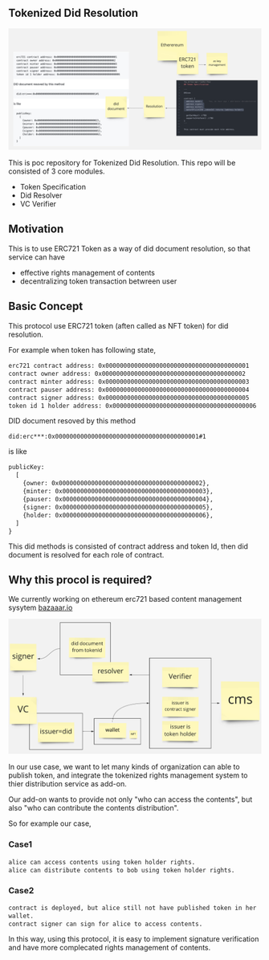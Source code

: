 ## Tokenized Did Resolution

![](./uml/SYSTEM_OVERVIEW.png)

This is poc repository for Tokenized Did Resolution. This repo will be consisted of 3 core modules.

- Token Specification
- Did Resolver
- VC Verifier

## Motivation

This is to use ERC721 Token as a way of did document resolution, so that service can have

- effective rights management of contents
- decentralizing token transaction betwreen user

## Basic Concept

This protocol use ERC721 token (aften called as NFT token) for did resolution.

For example when token has following state,

```
erc721 contract address: 0x0000000000000000000000000000000000000001
contract owner address: 0x0000000000000000000000000000000000000002
contract minter address: 0x0000000000000000000000000000000000000003
contract pauser address: 0x0000000000000000000000000000000000000004
contract signer address: 0x0000000000000000000000000000000000000005
token id 1 holder address: 0x0000000000000000000000000000000000000006
```

DID document resoved by this method

```
did:erc***:0x0000000000000000000000000000000000000001#1
```

is like

```
publicKey:
  [
    {owner: 0x0000000000000000000000000000000000000002},
    {minter: 0x0000000000000000000000000000000000000003},
    {pauser: 0x0000000000000000000000000000000000000004},
    {signer: 0x0000000000000000000000000000000000000005},
    {holder: 0x0000000000000000000000000000000000000006},
  ]
}
```

This did methods is consisted of contract address and token Id, then did document is resolved for each role of contract.

## Why this procol is required?

We currently working on ethereum erc721 based content management sysytem [bazaaar.io](https://github.com/block-base/bazaaar.io/)

![](./uml/USECASE.png)

In our use case, we want to let many kinds of organization can able to publish token, and integrate the tokenized rights management system to thier distribution service as add-on.

Our add-on wants to provide not only "who can access the contents", but also "who can contribute the contents distribution".

So for example our case,

### Case1

```
alice can access contents using token holder rights.
alice can distribute contents to bob using token holder rights.
```

### Case2

```
contract is deployed, but alice still not have published token in her wallet.
contract signer can sign for alice to access contents.
```

In this way, using this protocol, it is easy to implement signature verification and have more complecated rights management of contents.
